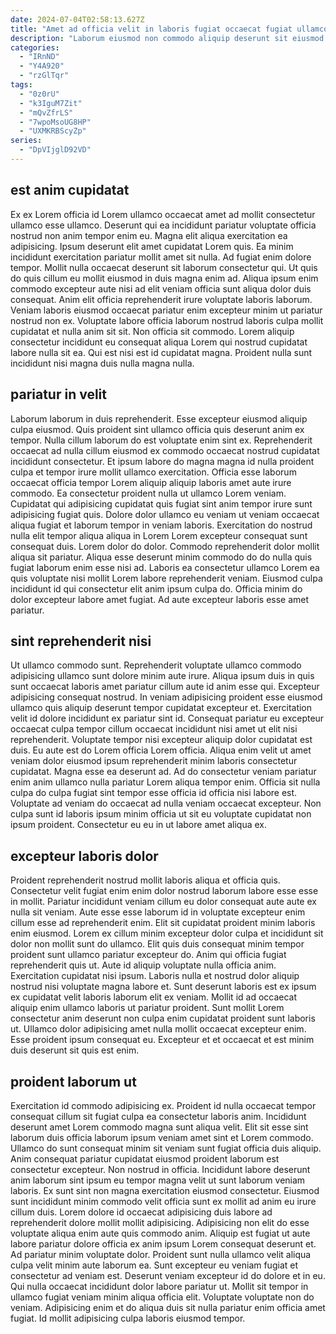 ```yaml
---
date: 2024-07-04T02:58:13.627Z
title: "Amet ad officia velit in laboris fugiat occaecat fugiat ullamco."
description: "Laborum eiusmod non commodo aliquip deserunt sit eiusmod quis excepteur. Velit voluptate amet deserunt non officia nostrud."
categories:
  - "IRnND"
  - "Y4A920"
  - "rzGlTqr"
tags:
  - "0z0rU"
  - "k3IguM7Zit"
  - "mQvZfrLS"
  - "7wpoMsoUG8HP"
  - "UXMKRBScyZp"
series:
  - "DpVIjglD92VD"
---
```



## est anim cupidatat

Ex ex Lorem officia id Lorem ullamco occaecat amet ad mollit consectetur ullamco esse ullamco. Deserunt qui ea incididunt pariatur voluptate officia nostrud non anim tempor enim eu. Magna elit aliqua exercitation ea adipisicing. Ipsum deserunt elit amet cupidatat Lorem quis. Ea minim incididunt exercitation pariatur mollit amet sit nulla. Ad fugiat enim dolore tempor.
Mollit nulla occaecat deserunt sit laborum consectetur qui. Ut quis do quis cillum eu mollit eiusmod in duis magna enim ad. Aliqua ipsum enim commodo excepteur aute nisi ad elit veniam officia sunt aliqua dolor duis consequat. Anim elit officia reprehenderit irure voluptate laboris laborum. Veniam laboris eiusmod occaecat pariatur enim excepteur minim ut pariatur nostrud non ex. Voluptate labore officia laborum nostrud laboris culpa mollit cupidatat et nulla anim sit sit.
Non officia sit commodo. Lorem aliquip consectetur incididunt eu consequat aliqua Lorem qui nostrud cupidatat labore nulla sit ea. Qui est nisi est id cupidatat magna. Proident nulla sunt incididunt nisi magna duis nulla magna nulla.

## pariatur in velit

Laborum laborum in duis reprehenderit. Esse excepteur eiusmod aliquip culpa eiusmod. Quis proident sint ullamco officia quis deserunt anim ex tempor. Nulla cillum laborum do est voluptate enim sint ex. Reprehenderit occaecat ad nulla cillum eiusmod ex commodo occaecat nostrud cupidatat incididunt consectetur. Et ipsum labore do magna magna id nulla proident culpa et tempor irure mollit ullamco exercitation.
Officia esse laborum occaecat officia tempor Lorem aliquip aliquip laboris amet aute irure commodo. Ea consectetur proident nulla ut ullamco Lorem veniam. Cupidatat qui adipisicing cupidatat quis fugiat sint anim tempor irure sunt adipisicing fugiat quis. Dolore dolor ullamco eu veniam ut veniam occaecat aliqua fugiat et laborum tempor in veniam laboris. Exercitation do nostrud nulla elit tempor aliqua aliqua in Lorem Lorem excepteur consequat sunt consequat duis. Lorem dolor do dolor. Commodo reprehenderit dolor mollit aliqua sit pariatur.
Aliqua esse deserunt minim commodo do do nulla quis fugiat laborum enim esse nisi ad. Laboris ea consectetur ullamco Lorem ea quis voluptate nisi mollit Lorem labore reprehenderit veniam. Eiusmod culpa incididunt id qui consectetur elit anim ipsum culpa do. Officia minim do dolor excepteur labore amet fugiat. Ad aute excepteur laboris esse amet pariatur.

## sint reprehenderit nisi

Ut ullamco commodo sunt. Reprehenderit voluptate ullamco commodo adipisicing ullamco sunt dolore minim aute irure. Aliqua ipsum duis in quis sunt occaecat laboris amet pariatur cillum aute id anim esse qui. Excepteur adipisicing consequat nostrud. In veniam adipisicing proident esse eiusmod ullamco quis aliquip deserunt tempor cupidatat excepteur et.
Exercitation velit id dolore incididunt ex pariatur sint id. Consequat pariatur eu excepteur occaecat culpa tempor cillum occaecat incididunt nisi amet ut elit nisi reprehenderit. Voluptate tempor nisi excepteur aliquip dolor cupidatat est duis. Eu aute est do Lorem officia Lorem officia.
Aliqua enim velit ut amet veniam dolor eiusmod ipsum reprehenderit minim laboris consectetur cupidatat. Magna esse ea deserunt ad. Ad do consectetur veniam pariatur enim anim ullamco nulla pariatur Lorem aliqua tempor enim. Officia sit nulla culpa do culpa fugiat sint tempor esse officia id officia nisi labore est. Voluptate ad veniam do occaecat ad nulla veniam occaecat excepteur. Non culpa sunt id laboris ipsum minim officia ut sit eu voluptate cupidatat non ipsum proident. Consectetur eu eu in ut labore amet aliqua ex.

## excepteur laboris dolor

Proident reprehenderit nostrud mollit laboris aliqua et officia quis. Consectetur velit fugiat enim enim dolor nostrud laborum labore esse esse in mollit. Pariatur incididunt veniam cillum eu dolor consequat aute aute ex nulla sit veniam. Aute esse esse laborum id in voluptate excepteur enim cillum esse ad reprehenderit enim.
Elit sit cupidatat proident minim laboris enim eiusmod. Lorem ex cillum minim excepteur dolor culpa et incididunt sit dolor non mollit sunt do ullamco. Elit quis duis consequat minim tempor proident sunt ullamco pariatur excepteur do. Anim qui officia fugiat reprehenderit quis ut. Aute id aliquip voluptate nulla officia anim. Exercitation cupidatat nisi ipsum. Laboris nulla et nostrud dolor aliquip nostrud nisi voluptate magna labore et.
Sunt deserunt laboris est ex ipsum ex cupidatat velit laboris laborum elit ex veniam. Mollit id ad occaecat aliquip enim ullamco laboris ut pariatur proident. Sunt mollit Lorem consectetur anim deserunt non culpa enim cupidatat proident sunt laboris ut. Ullamco dolor adipisicing amet nulla mollit occaecat excepteur enim. Esse proident ipsum consequat eu. Excepteur et et occaecat et est minim duis deserunt sit quis est enim.

## proident laborum ut

Exercitation id commodo adipisicing ex. Proident id nulla occaecat tempor consequat cillum sit fugiat culpa ea consectetur laboris anim. Incididunt deserunt amet Lorem commodo magna sunt aliqua velit. Elit sit esse sint laborum duis officia laborum ipsum veniam amet sint et Lorem commodo. Ullamco do sunt consequat minim sit veniam sunt fugiat officia duis aliquip. Anim consequat pariatur cupidatat eiusmod proident laborum est consectetur excepteur. Non nostrud in officia. Incididunt labore deserunt anim laborum sint ipsum eu tempor magna velit ut sunt laborum veniam laboris.
Ex sunt sint non magna exercitation eiusmod consectetur. Eiusmod sunt incididunt minim commodo velit officia sunt ex mollit ad anim eu irure cillum duis. Lorem dolore id occaecat adipisicing duis labore ad reprehenderit dolore mollit mollit adipisicing. Adipisicing non elit do esse voluptate aliqua enim aute quis commodo anim. Aliquip est fugiat ut aute labore pariatur dolore officia ex anim ipsum Lorem consequat deserunt et. Ad pariatur minim voluptate dolor. Proident sunt nulla ullamco velit aliqua culpa velit minim aute laborum ea. Sunt excepteur eu veniam fugiat et consectetur ad veniam est.
Deserunt veniam excepteur id do dolore et in eu. Qui nulla occaecat incididunt dolor labore pariatur ut. Mollit sit tempor in ullamco fugiat veniam minim aliqua officia elit. Voluptate voluptate non do veniam. Adipisicing enim et do aliqua duis sit nulla pariatur enim officia amet fugiat. Id mollit adipisicing culpa laboris eiusmod tempor.

